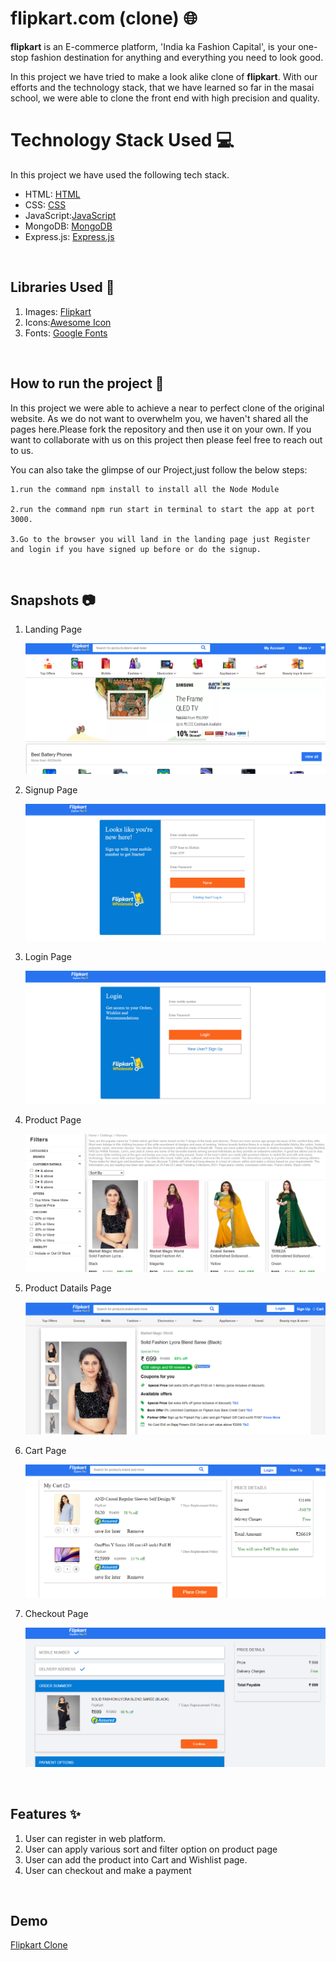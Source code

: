 # flipkart.com (clone) 🌐

**flipkart** is an E-commerce platform, 'India ka Fashion Capital', is your one-stop fashion destination for anything and everything you need to look good.

In this project we have tried to make a look alike clone of **flipkart**. With our efforts and the technology stack, that we have learned so far in the masai school, we were able to clone the front end with high precision and quality.

# Technology Stack Used 💻

In this project we have used the following tech stack.

- HTML: [HTML](https://developer.mozilla.org/en-US/docs/Web/HTML)
- CSS: [CSS](https://developer.mozilla.org/en-US/docs/Web/CSS)
- JavaScript:[JavaScript](https://developer.mozilla.org/en-US/docs/Web/JavaScript)
-  MongoDB: [MongoDB](https://www.mongodb.com/)
-  Express.js: [Express.js](https://expressjs.com/)

<br>

## Libraries Used 🌟

1. Images: [Flipkart](https://www.flipkart.com/)
2. Icons:[Awesome Icon](https://www.w3schools.com/icons/fontawesome5_intro.asp)
3. Fonts: [Google Fonts](https://fonts.google.com/)

<br>

## How to run the project 📑

In this project we were able to achieve a near to perfect clone of the original website. As we do not want to overwhelm you, we haven't shared all the pages here.Please fork the repository and then use it on your own. If you want to collaborate with us on this project then please feel free to reach out to us.

You can also take the glimpse of our Project,just follow the below steps:

    1.run the command npm install to install all the Node Module
    
    2.run the command npm run start in terminal to start the app at port 3000.

    3.Go to the browser you will land in the landing page just Register and login if you have signed up before or do the signup.

<br>

## Snapshots 📷

1. Landing Page

   ![flipkart](flipkart2img/landing.png)
   
2. Signup Page

   ![flipkart](flipkart2img/signup.png)

3. Login Page

   ![flipkart](flipkart2img/login.png)

4. Product Page

   ![flipkart](flipkart2img/product.png)

5. Product Datails Page

   ![flipkart](flipkart2img/innerproduct.png)

6. Cart Page

   ![flipkart](flipkart2img/cart.png)

7. Checkout Page

   ![flipkart](flipkart2img/checkout.png)

<br>

## Features ✨

1. User can register in web platform.
2. User can apply various sort and filter option on product page
3. User can add the product into Cart and Wishlist page.
4. User can checkout and make a payment

<br>

## Demo

[Flipkart Clone](https://upbeat-wilson-2fe19b.netlify.app/)

<br>

<!---## Team Members and Contributors 😇

👤 **Hemant Suryawanshi**

- Github: [hemant-suryawanshi](https://github.com/hemant-suryawanshi)

👤 **Karishma Nikam**

- Github: [Karishma282](https://github.com/Karishma282)

👤 **Ritu Chauhan**

- Github: [architachauhan152](https://github.com/architachauhan152)

👤 **Salman Khan**

- Github: [Salman-2523](https://github.com/Salman-2523)

👤 **Rushikeh Paradhikar**

- Github: [Rushikesh7997](https://github.com/Rushikesh7997) --->
